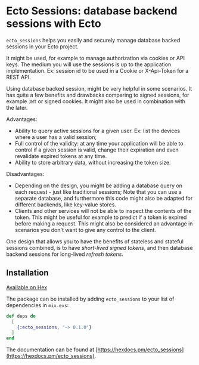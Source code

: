 # Ecto Sessions: database backend sessions with Ecto


`ecto_sessions` helps you easily and securely manage database backed sessions
in your Ecto project.

It might be used, for example to manage authorization via cookies or API keys.
The medium you will use the sessions is up to the application implementation.
Ex: session id to be used in a Cookie or X-Api-Token for a REST API.

Using database backed session, might be very helpful in some scenarios.
It has quite a few benefits and drawbacks comparing to signed sessions,
for example `JWT` or signed cookies. It might also be used in combination
with the later.

Advantages:

  - Ability to query active sessions for a given user.
    Ex: list the devices where a user has a valid session;
  - Full control of the validity: at any time your application will be able to
    control if a given session is valid, change their expiration and even
    revalidate expired tokens at any time.
  - Ability to store arbitrary data, without increasing the token size.

Disadvantages:

  - Depending on the design, you might be adding a database query on each
    request - just like traditional sessions;
    Note that you can use a separate database, and furthermore this code
    might also be adapted for different backends, like key-value stores.
  - Clients and other services will not be able to inspect the contents 
    of the token. This might be useful for example to predict if a token
    is expired before making a request.
    This might also be considered an advantage in scenarios you don't want
    to give any control to the client.

One design that allows you to have the benefits of stateless and
stateful sessions combined, is to have *short-lived signed tokens*,
and then database backend sessions for long-lived *refresh tokens*.


## Installation

[Available on Hex](https://hex.pm/packages/ecto_sessions)

The package can be installed by adding `ecto_sessions`
to your list of dependencies in `mix.exs`:

```elixir
def deps do
  [
    {:ecto_sessions, "~> 0.1.0"}
  ]
end
```

The documentation can be found at
[https://hexdocs.pm/ecto_sessions](https://hexdocs.pm/ecto_sessions).
